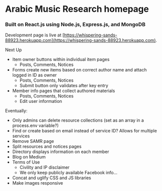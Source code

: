 # Arabic Music Research homepage

### Built on React.js using Node.js, Express.js, and MongoDB

Development page is live at [https://whispering-sands-88923.herokuapp.com](https://whispering-sands-88923.herokuapp.com).

Next Up
* Item owner buttons within individual item pages
    * Posts, Comments, Notices
* Forms create new items based on correct author name and attach logged in ID as owner
    * Posts, Comments, Notices
    * Submit button only validates after key entry
* Member info pages that collect authored materials
    * Posts, Comments, Notices
    * Edit user information

Eventually:
* Only admins can delete resource collections (set as an array in a process.env variable?)
* Find or create based on email instead of service ID? Allows for multiple services
* Remove SAMR page
* Split resources and notices pages
* Directory displays information on each member
* Blog on Medium
* Terms of Use
    * Civility and IP disclaimer
    * We only keep publicly available Facebook info...
* Concat and uglify CSS and JS libraries
* Make images responsive
